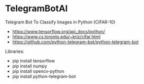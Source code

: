 # TelegramBotAI
Telegram Bot To Classify Images in Python (CIFAR-10)


- https://www.tensorflow.org/api_docs/python/
- https://www.cs.toronto.edu/~kriz/cifar.html
- https://github.com/python-telegram-bot/python-telegram-bot

Libraries:
 - pip install tensorflow
 - pip install numpy
 - pip install opencv-python
 - pip install python-telegram-bot
